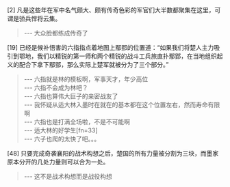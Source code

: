 
[2] 凡是这些年在军中名气颇大、颇有传奇色彩的军官们大半数都聚集在这里，可谓是骄兵悍将云集。
>--- 大众脸都练成传奇了<br>

[19] 已经是候补悟害的六指指点着地图上鄢郢的位置道：“如果我们将楚人主力吸引到鄂地，我们以精锐的第一师和两个精锐的战斗工兵旅直扑鄢郢，在当地组织起义的配合下拿下鄢郢，那么实际上楚军就被分为了三个部分。”
>--- 六指就是林的模板啊，军事天才，年少高位<br>
>--- 六指不会成为林吧？<br>
>--- 六指也算伟大巨子的亲密战友了<br>
>--- 我怀疑从适大林入墨时在就在的基本都在这个位置左右，然而寿命有限啊<br>
>--- 六指也是打满全场啦，不是不可能啊<br>
>--- 适大林的好学生[fn=33]<br>
>--- 六子也爬的太快了吧。。。<br>

[48] 只要完成奇袭襄阳的战术构想之后，楚国的所有力量被分割为三块，而墨家原本分开的几处力量则可以合为一处。
>--- 这不是战术构想而是战役构想<br>
